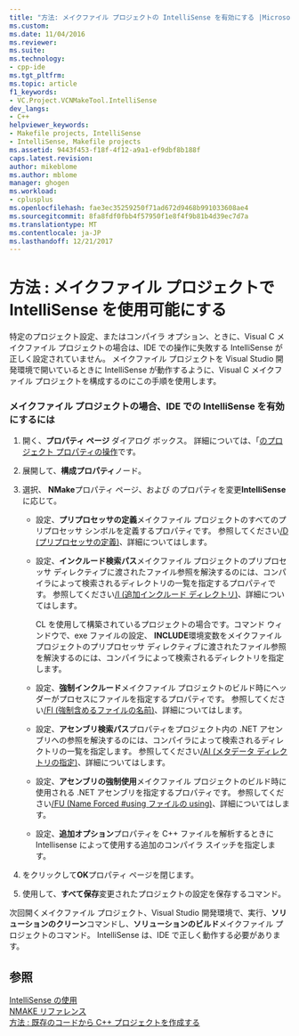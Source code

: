 ```yaml
---
title: "方法: メイクファイル プロジェクトの IntelliSense を有効にする |Microsoft ドキュメント"
ms.custom: 
ms.date: 11/04/2016
ms.reviewer: 
ms.suite: 
ms.technology:
- cpp-ide
ms.tgt_pltfrm: 
ms.topic: article
f1_keywords:
- VC.Project.VCNMakeTool.IntelliSense
dev_langs:
- C++
helpviewer_keywords:
- Makefile projects, IntelliSense
- IntelliSense, Makefile projects
ms.assetid: 9443f453-f18f-4f12-a9a1-ef9dbf8b188f
caps.latest.revision: 
author: mikeblome
ms.author: mblome
manager: ghogen
ms.workload:
- cplusplus
ms.openlocfilehash: fae3ec35259250f71ad672d9468b991033608ae4
ms.sourcegitcommit: 8fa8fdf0fbb4f57950f1e8f4f9b81b4d39ec7d7a
ms.translationtype: MT
ms.contentlocale: ja-JP
ms.lasthandoff: 12/21/2017
---
```

# <a name="how-to-enable-intellisense-for-makefile-projects"></a>方法 : メイクファイル プロジェクトで IntelliSense を使用可能にする
特定のプロジェクト設定、またはコンパイラ オプション、ときに、Visual C メイクファイル プロジェクトの場合は、IDE での操作に失敗する IntelliSense が正しく設定されていません。 メイクファイル プロジェクトを Visual Studio 開発環境で開いているときに IntelliSense が動作するように、Visual C メイクファイル プロジェクトを構成するのにこの手順を使用します。  
  
### <a name="to-enable-intellisense-for-makefile-projects-in-the-ide"></a>メイクファイル プロジェクトの場合、IDE での IntelliSense を有効にするには  
  
1.  開く、**プロパティ ページ** ダイアログ ボックス。 詳細については、「[のプロジェクト プロパティの操作](../ide/working-with-project-properties.md)です。  
  
2.  展開して、**構成プロパティ**ノード。  
  
3.  選択、 **NMake**プロパティ ページ、および のプロパティを変更**IntelliSense**に応じて。  
  
    -   設定、**プリプロセッサの定義**メイクファイル プロジェクトのすべてのプリプロセッサ シンボルを定義するプロパティです。 参照してください[/D (プリプロセッサの定義)](../build/reference/d-preprocessor-definitions.md)、詳細についてはします。  
  
    -   設定、**インクルード検索パス**メイクファイル プロジェクトのプリプロセッサ ディレクティブに渡されたファイル参照を解決するのには、コンパイラによって検索されるディレクトリの一覧を指定するプロパティです。 参照してください[/I (追加インクルード ディレクトリ)](../build/reference/i-additional-include-directories.md)、詳細についてはします。  
  
         CL を使用して構築されているプロジェクトの場合です。コマンド ウィンドウで、exe ファイルの設定、 **INCLUDE**環境変数をメイクファイル プロジェクトのプリプロセッサ ディレクティブに渡されたファイル参照を解決するのには、コンパイラによって検索されるディレクトリを指定します。  
  
    -   設定、**強制インクルード**メイクファイル プロジェクトのビルド時にヘッダーがプロセスにファイルを指定するプロパティです。 参照してください[/FI (強制含めるファイルの名前)](../build/reference/fi-name-forced-include-file.md)、詳細についてはします。  
  
    -   設定、**アセンブリ検索パス**プロパティをプロジェクト内の .NET アセンブリへの参照を解決するのには、コンパイラによって検索されるディレクトリの一覧を指定します。 参照してください[/AI (メタデータ ディレクトリの指定)](../build/reference/ai-specify-metadata-directories.md)、詳細についてはします。  
  
    -   設定、**アセンブリの強制使用**メイクファイル プロジェクトのビルド時に使用される .NET アセンブリを指定するプロパティです。 参照してください[/FU (Name Forced #using ファイルの using)](../build/reference/fu-name-forced-hash-using-file.md)、詳細についてはします。  
  
    -   設定、**追加オプション**プロパティを C++ ファイルを解析するときに Intellisense によって使用する追加のコンパイラ スイッチを指定します。  
  
4.  をクリックして**OK**プロパティ ページを閉じます。  
  
5.  使用して、**すべて保存**変更されたプロジェクトの設定を保存するコマンド。  
  
 次回開くメイクファイル プロジェクト、Visual Studio 開発環境で、実行、**ソリューションのクリーン**コマンドし、**ソリューションのビルド**メイクファイル プロジェクトのコマンド。 IntelliSense は、IDE で正しく動作する必要があります。  
  
## <a name="see-also"></a>参照  
 [IntelliSense の使用](/visualstudio/ide/using-intellisense)   
 [NMAKE リファレンス](../build/nmake-reference.md)   
 [方法 : 既存のコードから C++ プロジェクトを作成する](../ide/how-to-create-a-cpp-project-from-existing-code.md)